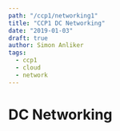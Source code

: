 ```yaml
---
path: "/ccp1/networking1"
title: "CCP1 DC Networking"
date: "2019-01-03"
draft: true
author: Simon Anliker
tags:
  - ccp1
  - cloud
  - network
---
```


<!-- CNET1 -->

# DC Networking

